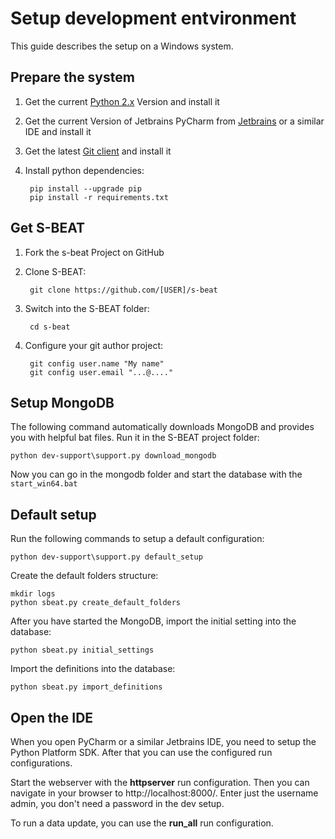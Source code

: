 # Setup development entvironment

This guide describes the setup on a Windows system.

## Prepare the system
1. Get the current [Python 2.x](https://www.python.org/downloads/) Version and install it
2. Get the current Version of Jetbrains PyCharm from [Jetbrains](https://www.jetbrains.com/pycharm/download) or a similar IDE and install it
3. Get the latest [Git client](https://git-scm.com/downloads) and install it
4. Install python dependencies:

		pip install --upgrade pip
		pip install -r requirements.txt


## Get S-BEAT

1. Fork the s-beat Project on GitHub
2. Clone S-BEAT:

		git clone https://github.com/[USER]/s-beat
		
3. Switch into the S-BEAT folder:

		cd s-beat
	
4. Configure your git author project:

		git config user.name "My name"
		git config user.email "...@...."


## Setup MongoDB

The following command automatically downloads MongoDB and provides you with helpful bat files. Run it in the S-BEAT project folder:

	python dev-support\support.py download_mongodb
	
Now you can go in the mongodb folder and start the database with the `start_win64.bat`

## Default setup

Run the following commands to setup a default configuration:

	python dev-support\support.py default_setup
	
Create the default folders structure:

	mkdir logs
	python sbeat.py create_default_folders
	
After you have started the MongoDB, import the initial setting into the database:

	python sbeat.py initial_settings
	
Import the definitions into the database:

	python sbeat.py import_definitions

## Open the IDE

When you open PyCharm or a similar Jetbrains IDE, you need to setup the Python Platform SDK.
After that you can use the configured run configurations.

Start the webserver with the **httpserver** run configuration. Then you can navigate in your browser to http://localhost:8000/.
Enter just the username admin, you don't need a password in the dev setup.

To run a data update, you can use the **run_all** run configuration.
